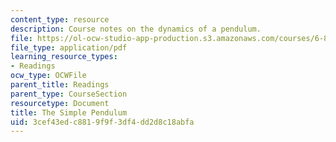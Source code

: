 ```yaml
---
content_type: resource
description: Course notes on the dynamics of a pendulum.
file: https://ol-ocw-studio-app-production.s3.amazonaws.com/courses/6-832-underactuated-robotics-spring-2009/3cef43edc8819f9f3df4dd2d8c18abfa_MIT6_832s09_read_ch02.pdf
file_type: application/pdf
learning_resource_types:
- Readings
ocw_type: OCWFile
parent_title: Readings
parent_type: CourseSection
resourcetype: Document
title: The Simple Pendulum
uid: 3cef43ed-c881-9f9f-3df4-dd2d8c18abfa
---
```

